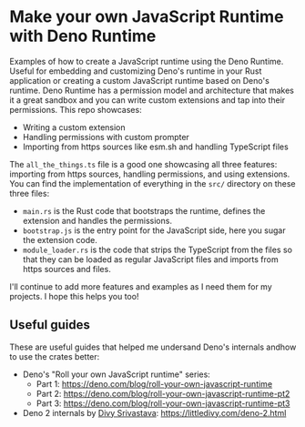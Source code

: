 # Make your own JavaScript Runtime with Deno Runtime

Examples of how to create a JavaScript runtime using the Deno Runtime. Useful for embedding and customizing Deno's runtime in your Rust application or creating a custom JavaScript runtime based on Deno's runtime. Deno Runtime has a permission model and architecture that makes it a great sandbox and you can write custom extensions and tap into their permissions. This repo showcases:
- Writing a custom extension
- Handling permissions with custom prompter
- Importing from https sources like esm.sh and handling TypeScript files

The `all_the_things.ts` file is a good one showcasing all three features: importing from https sources, handling permissions, and using extensions. You can find the implementation of everything in the `src/` directory on these three files:
- `main.rs` is the Rust code that bootstraps the runtime, defines the extension and handles the permissions.
- `bootstrap.js` is the entry point for the JavaScript side, here you sugar the extension code.
- `module_loader.rs` is the code that strips the TypeScript from the files so that they can be loaded as regular JavaScript files and imports from https sources and files.

I'll continue to add more features and examples as I need them for my projects. I hope this helps you too!

## Useful guides

These are useful guides that helped me undersand Deno's internals andhow to use the crates better:
- Deno's "Roll your own JavaScript runtime" series:
    - Part 1: https://deno.com/blog/roll-your-own-javascript-runtime
    - Part 2: https://deno.com/blog/roll-your-own-javascript-runtime-pt2
    - Part 3: https://deno.com/blog/roll-your-own-javascript-runtime-pt3
- Deno 2 internals by [Divy Srivastava](https://github.com/littledivy): https://littledivy.com/deno-2.html
